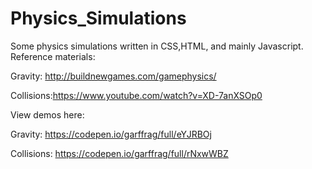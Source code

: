 # Physics_Simulations
Some physics simulations written in CSS,HTML, and mainly Javascript.
Reference materials:

Gravity: http://buildnewgames.com/gamephysics/

Collisions:https://www.youtube.com/watch?v=XD-7anXSOp0

View demos here:

Gravity: https://codepen.io/garffrag/full/eYJRBOj

Collisions: https://codepen.io/garffrag/full/rNxwWBZ
